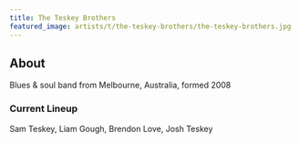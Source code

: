 ```yaml
---
title: The Teskey Brothers
featured_image: artists/t/the-teskey-brothers/the-teskey-brothers.jpg
---
```

## About

Blues & soul band from Melbourne, Australia, formed 2008 

### Current Lineup

Sam Teskey, Liam Gough, Brendon Love, Josh Teskey

